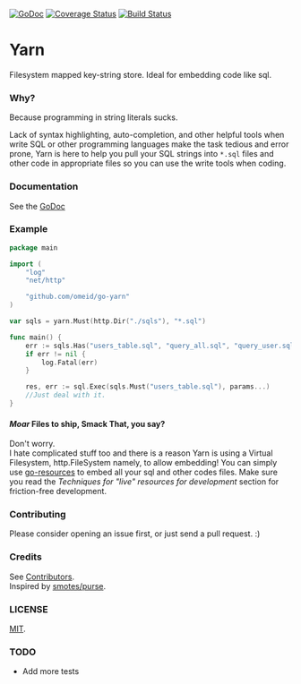 [![GoDoc](https://godoc.org/github.com/omeid/go-yarn?status.svg)](https://godoc.org/github.com/omeid/go-tarfs) [![Coverage Status](https://coveralls.io/repos/omeid/go-yarn/badge.png)](https://coveralls.io/r/omeid/go-yarn) [![Build Status](https://drone.io/github.com/omeid/go-yarn/status.png)](https://drone.io/github.com/omeid/go-yarn/latest)
# Yarn
Filesystem mapped key-string store. Ideal for embedding code like sql.

### Why?
Because programming in string literals sucks.

Lack of syntax highlighting, auto-completion, and other helpful tools when write SQL or other programming languages make the task tedious and error prone, Yarn is here to help you pull your SQL strings into `*.sql` files and other code in appropriate files so you can use the write tools when coding.


### Documentation
See the [GoDoc](https://godoc.org/github.com/omeid/go-yarn)


### Example


```go
package main

import (
	"log"
	"net/http"

	"github.com/omeid/go-yarn"
)

var sqls = yarn.Must(http.Dir("./sqls"), "*.sql")

func main() {
	err := sqls.Has("users_table.sql", "query_all.sql", "query_user.sql")
	if err != nil {
		log.Fatal(err)
	}

	res, err := sql.Exec(sqls.Must("users_table.sql"), params...)
	//Just deal with it.
}
```

#### _Moar_ Files to ship, Smack That, you say?
Don't worry.  
I hate complicated stuff too and there is a reason Yarn is using a Virtual Filesystem, http.FileSystem namely, to allow embedding! 
You can simply use [go-resources](https://github.com/omeid/go-resources) to embed all your sql and other codes files.
Make sure you read the _Techniques for "live" resources for development_ section for friction-free development.




### Contributing
Please consider opening an issue first, or just send a pull request. :)

### Credits
See [Contributors](https://github.com/omeid/go-yarn/graphs/contributors).  
Inspired by [smotes/purse](https://github.com/smotes/purse).

### LICENSE
  [MIT](LICENSE).

### TODO
  - Add more tests
